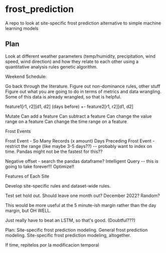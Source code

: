 # frost_prediction
A repo to look at site-specific frost prediction alternative to simple machine learning models 


## Plan 
Look at different weather parameters (temp/humidity, precipitation, wind speed, wind direction) and how they relate to each other using a quantitative analysis rules genetic algorithm. 

Weekend Schedule:

Go back through the literature. Figure out non-dominance rules, other stuff
Figure out what you are going to do in terms of metrics and data wrangling. Some of this data is already wrangled, so that is helpful. 








feature1[r1, r2][d1, d2] (days before) +- feature2[r1, r2][d1, d2]

Mutate
    Can add a feature
    Can subtract a feature
    Can change the value range on a feature
    Can change the time range on a feature 


Frost Events 

Frost Event - So Many Records (x amount)
Days Preceding Frost Event - restrict the range (like maybe 3-5 days??) -- probably want to index on time. Pandas might not be the fastest for this?? 

Negative offset - search the pandas dataframe? Intelligent Query -- this is going to take forever!!!
Optimize!! 


Features of Each Site

Develop site-specific rules and dataset-wide rules. 

Test set hold out. Should leave one month out? December 2022? Random? 

This would be more useful at the 5 minute-ish margin rather than the day margin, but OH WELL.

Just really have to beat an LSTM, so that's good. (Doubtful???)




Plan:
Site-specific frost prediction modeling.
General frost prediction modeling.
Site-specific frost prediction modeling, altogether.

If time, repitelos por la modificacion temporal 

